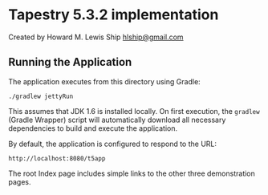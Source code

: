 Tapestry 5.3.2 implementation
====

Created by Howard M. Lewis Ship <hlship@gmail.com>

Running the Application
----

The application executes from this directory using Gradle:

    ./gradlew jettyRun
	
This assumes that JDK 1.6 is installed locally.  On first execution,
the `gradlew` (Gradle Wrapper) script will automatically download all
necessary dependencies to build and execute the application.

By default, the application is configured to respond to the URL:

    http://localhost:8080/t5app
    
The root Index page includes simple links to the other three demonstration
pages.
	
	

